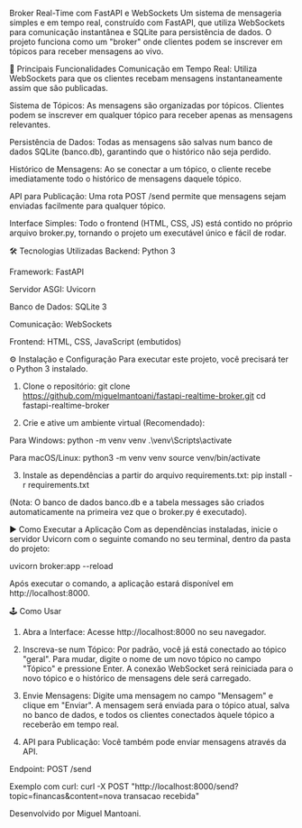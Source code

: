 Broker Real-Time com FastAPI e WebSockets
Um sistema de mensageria simples e em tempo real, construído com FastAPI, que utiliza WebSockets para comunicação instantânea e SQLite para persistência de dados. O projeto funciona como um "broker" onde clientes podem se inscrever em tópicos para receber mensagens ao vivo.

🎯 Principais Funcionalidades
Comunicação em Tempo Real: Utiliza WebSockets para que os clientes recebam mensagens instantaneamente assim que são publicadas.

Sistema de Tópicos: As mensagens são organizadas por tópicos. Clientes podem se inscrever em qualquer tópico para receber apenas as mensagens relevantes.

Persistência de Dados: Todas as mensagens são salvas num banco de dados SQLite (banco.db), garantindo que o histórico não seja perdido.

Histórico de Mensagens: Ao se conectar a um tópico, o cliente recebe imediatamente todo o histórico de mensagens daquele tópico.

API para Publicação: Uma rota POST /send permite que mensagens sejam enviadas facilmente para qualquer tópico.

Interface Simples: Todo o frontend (HTML, CSS, JS) está contido no próprio arquivo broker.py, tornando o projeto um executável único e fácil de rodar.

🛠️ Tecnologias Utilizadas
Backend: Python 3

Framework: FastAPI

Servidor ASGI: Uvicorn

Banco de Dados: SQLite 3

Comunicação: WebSockets

Frontend: HTML, CSS, JavaScript (embutidos)

⚙️ Instalação e Configuração
Para executar este projeto, você precisará ter o Python 3 instalado.

1. Clone o repositório:
git clone https://github.com/miguelmantoani/fastapi-realtime-broker.git
cd fastapi-realtime-broker

2. Crie e ative um ambiente virtual (Recomendado):

Para Windows:
python -m venv venv
.\venv\Scripts\activate

Para macOS/Linux:
python3 -m venv venv
source venv/bin/activate

3. Instale as dependências a partir do arquivo requirements.txt:
pip install -r requirements.txt

(Nota: O banco de dados banco.db e a tabela messages são criados automaticamente na primeira vez que o broker.py é executado).

▶️ Como Executar a Aplicação
Com as dependências instaladas, inicie o servidor Uvicorn com o seguinte comando no seu terminal, dentro da pasta do projeto:

uvicorn broker:app --reload

Após executar o comando, a aplicação estará disponível em http://localhost:8000.

🕹️ Como Usar
1. Abra a Interface:
Acesse http://localhost:8000 no seu navegador.

2. Inscreva-se num Tópico:
Por padrão, você já está conectado ao tópico "geral". Para mudar, digite o nome de um novo tópico no campo "Tópico" e pressione Enter. A conexão WebSocket será reiniciada para o novo tópico e o histórico de mensagens dele será carregado.

3. Envie Mensagens:
Digite uma mensagem no campo "Mensagem" e clique em "Enviar". A mensagem será enviada para o tópico atual, salva no banco de dados, e todos os clientes conectados àquele tópico a receberão em tempo real.

4. API para Publicação:
Você também pode enviar mensagens através da API.

Endpoint: POST /send

Exemplo com curl:
curl -X POST "http://localhost:8000/send?topic=financas&content=nova transacao recebida"

Desenvolvido por Miguel Mantoani.